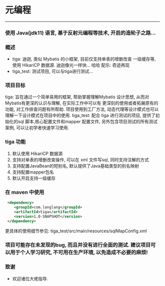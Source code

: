 # 元编程
---

### 使用 Java(jdk11) 语言, 基于反射元编程等技术, 开启的造轮子之路...
###  概述

* tiga: 迪迦, 类似 Mybatis 的小框架, 目前仅支持单表的增删改查 一级缓存等, 使用 HikariCP 数据源. 迪迦像光一样快... 哈哈 配乐: 奇迹再现  
* tiga_test: 测试项目, 可以与tiga进行测试...

### 项目目标
tiga: 旨在通过一个简单易用的框架, 帮助掌握理解Mybatis 设计思想, 从而对Mybatis有更深的认识与理解, 在实际工作中可以有
更深刻的使用或者拓展原有的功能, 对工作排查问题有所帮助. 项目使用到工厂方法, 动态代理等设计模式也可以理解一下设计模式在项目中的使用.
tiga_test: 配合 tiga 进行测试的项目, 提供了初始化的sql 脚本,核心配置文件和mapper 配置文件, 另外包含项目测试的所有测试案例, 可以让初学者快速学习使用. 

### tiga 功能
1. 默认使用 HikariCP 数据源
2. 支持对单表的增删改查操作, 可以在 xml 文件写sql, 同时支持注解的方式
3. 支持配置JavaBean的短别名, 默认提供了Java基础类型的别名映射
4. 支持配置mapper包名
5. 默认开启支持一级缓存

### 在 maven 中使用

```xml
 <dependency>
    <groupId>com.langlang</groupId>
    <artifactId>tiga</artifactId>
    <version>1.0-SNAPSHOT</version>
 </dependency>
```

更具体的使用细节参见:
tiga_test/src/main/resources/sqlMapConfig.xml

### 项目可能存在未发现的bug, 而且并没有进行全面的测试. 建议项目可以用于个人学习研究, 不可用在生产环境, 以免造成不必要的麻烦!

### 致谢
* 欢迎诸位大佬指导.


